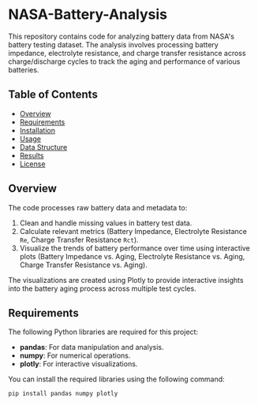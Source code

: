 # NASA-Battery-Analysis
This repository contains code for analyzing battery data from NASA's battery testing dataset. The analysis involves processing battery impedance, electrolyte resistance, and charge transfer resistance across charge/discharge cycles to track the aging and performance of various batteries.

## Table of Contents
- [Overview](#overview)
- [Requirements](#requirements)
- [Installation](#installation)
- [Usage](#usage)
- [Data Structure](#data-structure)
- [Results](#results)
- [License](#license)

## Overview

The code processes raw battery data and metadata to:
1. Clean and handle missing values in battery test data.
2. Calculate relevant metrics (Battery Impedance, Electrolyte Resistance `Re`, Charge Transfer Resistance `Rct`).
3. Visualize the trends of battery performance over time using interactive plots (Battery Impedance vs. Aging, Electrolyte Resistance vs. Aging, Charge Transfer Resistance vs. Aging).

The visualizations are created using Plotly to provide interactive insights into the battery aging process across multiple test cycles.

## Requirements

The following Python libraries are required for this project:
- **pandas**: For data manipulation and analysis.
- **numpy**: For numerical operations.
- **plotly**: For interactive visualizations.

You can install the required libraries using the following command:

```bash
pip install pandas numpy plotly
